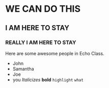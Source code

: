 # WE CAN DO THIS
## I AM HERE TO STAY
### REALLY I AM HERE TO STAY
Here are some awesome people in Echo Class.
- John
- Samantha
- Joe
- you
*Italicizes*
**bold**
`highlight`
```what```
